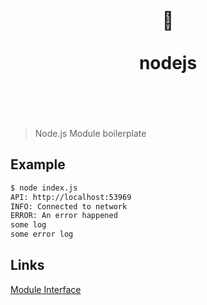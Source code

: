 <h1 align="center">
	<br>
	 🐢 
	<br>
	<br>
	nodejs
	<br>
	<br>
	<br>
</h1>

> Node.js Module boilerplate

## Example

```bash
$ node index.js
API: http://localhost:53969
INFO: Connected to network
ERROR: An error happened
some log
some error log
```

## Links
[Module Interface](https://github.com/filecoin-station/filecoin-station/blob/main/docs/MODULE_INTERFACE.md)

